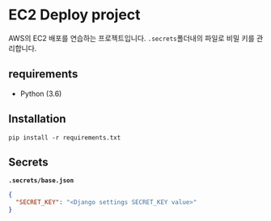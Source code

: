 # EC2 Deploy project

AWS의 EC2 배포를 연습하는 프로젝트입니다.
`.secrets`폴더내의 파일로 비밀 키를 관리합니다.

## requirements

- Python (3.6)

## Installation

```
pip install -r requirements.txt
```


## Secrets

**`.secrets/base.json`**

```json
{
  "SECRET_KEY": "<Django settings SECRET_KEY value>"
}

```